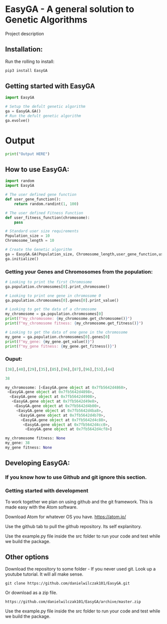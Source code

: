 # EasyGA - A general solution to Genetic Algorithms

Project description

## Installation:

Run the rolling to install:

```Python
pip3 install EasyGA
```

## Getting started with EasyGA
```Python
import EasyGA

# Setup the defult genetic algorithm
ga = EasyGA.GA()
# Run the defult genetic algorithm
ga.evolve()
```
# Output
```Python
print("Output HERE")
```

## How to use EasyGA:
```python
import random
import EasyGA

# The user defined gene function
def user_gene_function():
    return random.randint(1, 100)

# The user defined Fitness Function
def user_fitness_function(chromosome):
    pass

# Standard user size requirements
Population_size = 10
Chromosome_length = 10

# Create the Genetic algorithm
ga = EasyGA.GA(Population_size, Chromosome_length,user_gene_function,user_fitness_function)
ga.initialize()
```

### Getting your Genes and Chromosomes from the population:
```Python
# Looking to print the first Chromosome
ga.population.chromosomes[0].print_chromosome()

# Looking to print one gene in chromosome 0
ga.population.chromosomes[0].genes[0].print_value()

# Looking to get the data of a chromosome
my_chromosome = ga.population.chromosomes[0]
print(f"my_chromosome: {my_chromosome.get_chromosome()}")
print(f"my_chromosome fitness: {my_chromosome.get_fitness()}")

# Looking to get the data of one gene in the chromosome
my_gene = ga.population.chromosomes[0].genes[0]
print(f"my_gene: {my_gene.get_value()}")
print(f"my_gene fitness: {my_gene.get_fitness()}")
```

### Ouput:
```Python
[38],[40],[29],[35],[85],[96],[87],[96],[53],[44]

38

my_chromosome: [<EasyGA.gene object at 0x7fb5642d4860>,
 <EasyGA.gene object at 0x7fb5642d4898>,
  <EasyGA.gene object at 0x7fb5642d4908>,
   <EasyGA.gene object at 0x7fb5642d49e8>,
    <EasyGA.gene object at 0x7fb5642d4b00>,
     <EasyGA.gene object at 0x7fb5642d4ba8>,
      <EasyGA.gene object at 0x7fb5642d4b70>,
       <EasyGA.gene object at 0x7fb5642d4c88>,
        <EasyGA.gene object at 0x7fb5642d4cc0>,
         <EasyGA.gene object at 0x7fb5642d4cf8>]

my_chromosome fitness: None
my_gene: 38
my_gene fitness: None
```


## Developing EasyGA:
### If you know how to use Github and git ignore this section.

### Getting started with development
To work together we plan on using github and the git framework. This is made easy with the Atom software.

Download Atom for whatever OS you have.
https://atom.io/

Use the github tab to pull the github repository. Its self explanitory.

Use the example.py file inside the src folder to run your code and test while we build the package.

## Other options

Download the repository to some folder - If you never used git. Look up a youtube tutorial. It will all make sense.
```
git clone https://github.com/danielwilczak101/EasyGA.git
```
Or download as a zip file.
```
https://github.com/danielwilczak101/EasyGA/archive/master.zip
```
Use the example.py file inside the src folder to run your code and test while we build the package.
